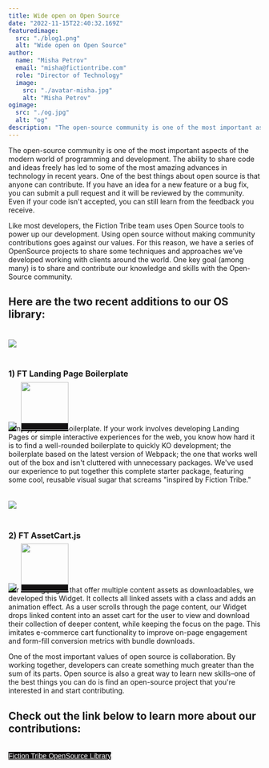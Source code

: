 ```yaml
---
title: Wide open on Open Source
date: "2022-11-15T22:40:32.169Z"
featuredimage:
  src: "./blog1.png"
  alt: "Wide open on Open Source"
author:
  name: "Misha Petrov"
  email: "misha@fictiontribe.com"
  role: "Director of Technology"
  image:
    src: "./avatar-misha.jpg"
    alt: "Misha Petrov"
ogimage: 
  src: "./og.jpg"
  alt: "og"
description: "The open-source community is one of the most important aspects of the modern world of programming and development. The ability to share code and ideas freely has led to some of the most amazing advances in technology in recent years. One of the best things about open source is that anyone can contribute."
---
```


The open-source community is one of the most important aspects of the modern world of programming and development. The ability to share code and ideas freely has led to some of the most amazing advances in technology in recent years. One of the best things about open source is that anyone can contribute. If you have an idea for a new feature or a bug fix, you can submit a pull request and it will be reviewed by the community. Even if your code isn't accepted, you can still learn from the feedback you receive.

Like most developers, the Fiction Tribe team uses Open Source tools to power up our development. Using open source without making community contributions goes against our values. For this reason, we have a series of OpenSource projects to share some techniques and approaches we’ve developed working with clients around the world. One key goal (among many) is to share and contribute our knowledge and skills with the Open-Source community.


## Here are the two recent additions to our OS library:

[<img style="max-width: 100%; margin: 20px auto;" src="https://fictiontribe.com/os/webpack-boilerplate/og-boilerplate.jpeg">](https://fictiontribe.com/os/webpack-boilerplate/)

### 1) FT Landing Page Boilerplate
<div class="buttons-flex">
<a href="https://github.com/fictiontribe/ft-webpack-boilerplate" target="_blank" class="glow-on-hover-img"><img class="glow-on-hover-img" style="" src="https://img.shields.io/badge/github-%23121011.svg?style=for-the-badge&logo=github&logoColor=white"></a>
<a href="https://fictiontribe.com/os/webpack-boilerplate" target="_blank" class="glow-on-hover-img"><img class="glow-on-hover-img" style="width: 95px;" src="https://fictiontribe.com/os/ft-badge.svg"></a>
</div>

Simply, your last boilerplate. 
If your work involves developing Landing Pages or simple interactive experiences for the web, you know how hard it is to find a well-rounded boilerplate to quickly KO development; the boilerplate based on the latest version of Webpack; the one that works well out of the box and isn't cluttered with unnecessary packages. 
We've used our experience to put together this complete starter package, featuring some cool, reusable visual sugar that screams "inspired by Fiction Tribe." 


[<img style="max-width: 100%; margin: 20px auto;" src="https://fictiontribe.com/os/assetcart/og-assetcart.jpeg">](https://fictiontribe.com/os/assetcart/)

### 2) FT AssetCart.js 
<div class="buttons-flex">
<a href="https://github.com/fictiontribe/AssetCart" target="_blank" class="glow-on-hover-img"><img class="glow-on-hover-img" style="" src="https://img.shields.io/badge/github-%23121011.svg?style=for-the-badge&logo=github&logoColor=white"></a>
<a href="https://fictiontribe.com/os/assetcart/" target="_blank" class="glow-on-hover-img"><img class="glow-on-hover-img" style="width: 95px;" src="https://fictiontribe.com/os/ft-badge.svg"></a>
</div>

For landing pages that offer multiple content assets as downloadables, we developed this Widget. It collects all linked assets with a class and adds an animation effect. 
As a user scrolls through the page content, our Widget drops linked content into an asset cart for the user to view and download their collection of deeper content, while keeping the focus on the page. 
This imitates e-commerce cart functionality to improve on-page engagement and form-fill conversion metrics with bundle downloads.

One of the most important values of open source is collaboration. By working together, developers can create something much greater than the sum of its parts. Open source is also a great way to learn new skills–one of the best things you can do is find an open-source project that you're interested in and start contributing. 


## Check out the link below to learn more about our contributions:
<a target="_blank" href="https://fictiontribe.com/os/" class="glow-on-hover" type="button">Fiction Tribe OpenSource Library</a>
<style>
  .buttons-flex {
    display: block;
    position: relative;
    margin-bottom: -10px;
    height: 70px;
  }
  a.glow-on-hover {
    margin-top: 0;
    width: 340px;
    height: 50px;
    padding: auto 10px;
    text-align: center;
    font-family: "Gilroy", Sans-Serif;
    border: none;
    line-height: 50px;
    outline: none;
    color: #fff;
    background: #131112;
    cursor: pointer;
    position: relative;
    z-index: 0;
}
a.glow-on-hover-img {
    top: -10px;
    margin-right: 5px;
    width: 95px;
    height: 28px;
    padding: auto 10px;
    text-align: center;
    font-family: "Gilroy", Sans-Serif;
    border: none;
    line-height: 50px;
    outline: none;
    color: #fff;
    background: #131112;
    cursor: pointer;
    position: relative;
    z-index: 0;
}
.glow-on-hover:before {
    content: '';
    background: linear-gradient(45deg, #ff0000, #ff7300, #fffb00, #48ff00, #00ffd5, #002bff, #7a00ff, #ff00c8, #ff0000);
    position: absolute;
    top: -2px;
    left:-2px;
    background-size: 400%;
    z-index: -1;
    filter: blur(5px);
    width: calc(100% + 4px);
    height: calc(100% + 4px);
    animation: glowing 20s linear infinite;
    opacity: 0;
    transition: opacity .3s ease-in-out;
}
.glow-on-hover:active {
    color: #000
}
.glow-on-hover:active:after {
    background: transparent;
}
.glow-on-hover:hover:before {
    opacity: 1;
}
.glow-on-hover:after {
    z-index: -1;
    content: '';
    position: absolute;
    width: 100%;
    height: 100%;
    background: #131112;
    left: 0;
    top: 0;
}
.glow-on-hover-img:before {
    content: '';
    background: linear-gradient(45deg, #ff0000, #ff7300, #fffb00, #48ff00, #00ffd5, #002bff, #7a00ff, #ff00c8, #ff0000);
    position: absolute;
    top: -2px;
    left:-2px;
    background-size: 400%;
    z-index: -1;
    filter: blur(5px);
    width: calc(100% + 4px);
    height: calc(100% + 4px);
    animation: glowing 20s linear infinite;
    opacity: 0;
    transition: opacity .3s ease-in-out;
}
.glow-on-hover-img:active {
    color: #000
}
.glow-on-hover-img:active:after {
    background: transparent;
}
.glow-on-hover-img:hover:before {
    opacity: 1;
}
.glow-on-hover-img:after {
    z-index: -1;
    content: '';
    position: absolute;
    width: 100%;
    height: 100%;
    background: #131112;
    left: 0;
    top: 0;
}
@keyframes glowing {
    0% { background-position: 0 0; }
    50% { background-position: 400% 0; }
    100% { background-position: 0 0; }
}
</style>
